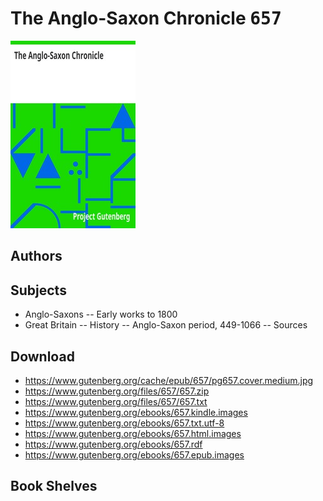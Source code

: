 # The Anglo-Saxon Chronicle <kbd>657</kbd>

![](./cover.medium.jpg "")

## Authors



## Subjects


 - Anglo-Saxons -- Early works to 1800
 - Great Britain -- History -- Anglo-Saxon period, 449-1066 -- Sources

## Download


 - https://www.gutenberg.org/cache/epub/657/pg657.cover.medium.jpg
 - https://www.gutenberg.org/files/657/657.zip
 - https://www.gutenberg.org/files/657/657.txt
 - https://www.gutenberg.org/ebooks/657.kindle.images
 - https://www.gutenberg.org/ebooks/657.txt.utf-8
 - https://www.gutenberg.org/ebooks/657.html.images
 - https://www.gutenberg.org/ebooks/657.rdf
 - https://www.gutenberg.org/ebooks/657.epub.images

## Book Shelves



